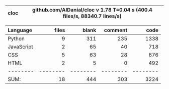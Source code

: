 cloc|github.com/AlDanial/cloc v 1.78  T=0.04 s (400.4 files/s, 88340.7 lines/s)
--- | ---

Language|files|blank|comment|code
:-------|-------:|-------:|-------:|-------:
Python|9|311|235|1338
JavaScript|2|65|40|718
CSS|5|63|28|676
HTML|2|5|0|492
--------|--------|--------|--------|--------
SUM:|18|444|303|3224
